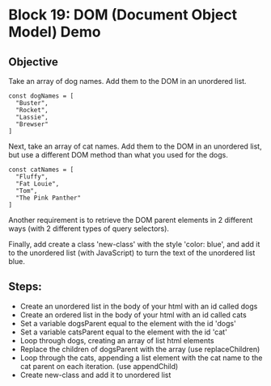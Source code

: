 # Block 19: DOM (Document Object Model) Demo

## Objective
Take an array of dog names. Add them to the DOM in an unordered list.

```
const dogNames = [
  "Buster",
  "Rocket",
  "Lassie",
  "Brewser"
]
```

Next, take an array of cat names. Add them to the DOM in an unordered list, but use a different DOM method than what you used for the dogs.

```
const catNames = [
  "Fluffy",
  "Fat Louie",
  "Tom",
  "The Pink Panther"
]
```

Another requirement is to retrieve the DOM parent elements in 2 different ways (with 2 different types of query selectors).

Finally, add create a class 'new-class' with the style 'color: blue', and add it to the unordered list (with JavaScript) to turn the text of the unordered list blue.

## Steps:
* Create an unordered list in the body of your html with an id called dogs
* Create an ordered list in the body of your html with an id called cats
* Set a variable dogsParent equal to the element with the id 'dogs'
* Set a variable catsParent equal to the element with the id 'cat'
* Loop through dogs, creating an array of list html elements
* Replace the children of dogsParent with the array (use replaceChildren)
* Loop through the cats, appending a list element with the cat name to the cat parent on each iteration. (use appendChild)
* Create new-class and add it to unordered list
